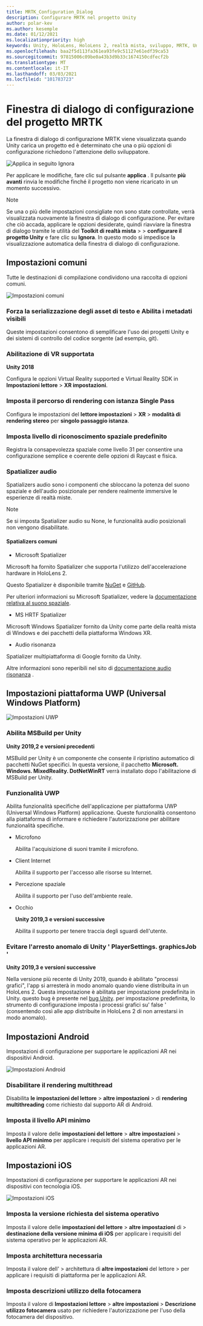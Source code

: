 ```yaml
---
title: MRTK_Configuration_Dialog
description: Configurare MRTK nel progetto Unity
author: polar-kev
ms.author: kesemple
ms.date: 01/12/2021
ms.localizationpriority: high
keywords: Unity, HoloLens, HoloLens 2, realtà mista, sviluppo, MRTK, Unity
ms.openlocfilehash: baa2f5d113fa361ea93fe9c51127e61edf39ca53
ms.sourcegitcommit: 97815006c09be0a43b3d9b33c1674150cdfecf2b
ms.translationtype: MT
ms.contentlocale: it-IT
ms.lasthandoff: 03/03/2021
ms.locfileid: "101783723"
---
```

# <a name="mrtk-project-configuration-dialog"></a>Finestra di dialogo di configurazione del progetto MRTK

La finestra di dialogo di configurazione MRTK viene visualizzata quando Unity carica un progetto ed è determinato che una o più opzioni di configurazione richiedono l'attenzione dello sviluppatore.

![Applica in seguito Ignora](../features/Images/configuration-dialog/ConfigurationDialogHeader.png)

Per applicare le modifiche, fare clic sul pulsante **applica** . Il pulsante **più avanti** rinvia le modifiche finché il progetto non viene ricaricato in un momento successivo.

> [!NOTE]
> Se una o più delle impostazioni consigliate non sono state controllate, verrà visualizzata nuovamente la finestra di dialogo di configurazione. Per evitare che ciò accada, applicare le opzioni desiderate, quindi riavviare la finestra di dialogo tramite le utilità del **Toolkit di realtà mista**  >    >  **configurare il progetto Unity** e fare clic su **Ignora**. In questo modo si impedisce la visualizzazione automatica della finestra di dialogo di configurazione.

## <a name="common-settings"></a>Impostazioni comuni

Tutte le destinazioni di compilazione condividono una raccolta di opzioni comuni.

![Impostazioni comuni](../features/Images/configuration-dialog/ConfigurationDialogCommonSettings.png)

### <a name="force-text-asset-serialization-and-enable-visible-meta-files"></a>Forza la serializzazione degli asset di testo e Abilita i metadati visibili

Queste impostazioni consentono di semplificare l'uso dei progetti Unity e dei sistemi di controllo del codice sorgente (ad esempio, git).

### <a name="enable-vr-supported"></a>Abilitazione di VR supportata

**Unity 2018**

Configura le opzioni Virtual Reality supported e Virtual Reality SDK in **Impostazioni lettore**  >  **XR impostazioni**.

### <a name="set-single-pass-instanced-rendering-path"></a>Imposta il percorso di rendering con istanza Single Pass

Configura le impostazioni del **lettore impostazioni**  >  **XR**  >  **modalità di rendering stereo** per **singolo passaggio istanza**.

### <a name="set-default-spatial-awareness-layer"></a>Imposta livello di riconoscimento spaziale predefinito

Registra la consapevolezza spaziale come livello 31 per consentire una configurazione semplice e coerente delle opzioni di Raycast e fisica.

### <a name="audio-spatializer"></a>Spatializer audio

Spatializers audio sono i componenti che sbloccano la potenza del suono spaziale e dell'audio posizionale per rendere realmente immersive le esperienze di realtà miste.

> [!NOTE]
> Se si imposta Spatializer audio su None, le funzionalità audio posizionali non vengono disabilitate.

#### <a name="common-spatializers"></a>Spatializers comuni

- Microsoft Spatializer

Microsoft ha fornito Spatializer che supporta l'utilizzo dell'accelerazione hardware in HoloLens 2.

Questo Spatializer è disponibile tramite [NuGet](https://www.nuget.org/packages/Microsoft.SpatialAudio.Spatializer.Unity/) e [GitHub](https://github.com/microsoft/spatialaudio-unity).

Per ulteriori informazioni su Microsoft Spatializer, vedere la [documentazione relativa al suono spaziale](https://docs.microsoft.com/windows/mixed-reality/spatial-sound-in-unity).

- MS HRTF Spatializer

Microsoft Windows Spatializer fornito da Unity come parte della realtà mista di Windows e dei pacchetti della piattaforma Windows XR.

- Audio risonanza

Spatializer multipiattaforma di Google fornito da Unity.

Altre informazioni sono reperibili nel sito di [documentazione audio risonanza](https://resonance-audio.github.io/resonance-audio/develop/unity/getting-started) .

## <a name="universal-windows-platform-settings"></a>Impostazioni piattaforma UWP (Universal Windows Platform)

![Impostazioni UWP](../features/Images/configuration-dialog/ConfigurationDialogUWPSettings.png)

### <a name="enable-msbuild-for-unity"></a>Abilita MSBuild per Unity

**Unity 2019,2 e versioni precedenti**

MSBuild per Unity è un componente che consente il ripristino automatico di pacchetti NuGet specifici. In questa versione, il pacchetto **Microsoft. Windows. MixedReality. DotNetWinRT** verrà installato dopo l'abilitazione di MSBuild per Unity.

### <a name="uwp-capabilities"></a>Funzionalità UWP

Abilita funzionalità specifiche dell'applicazione per piattaforma UWP (Universal Windows Platform) applicazione. Queste funzionalità consentono alla piattaforma di informare e richiedere l'autorizzazione per abilitare funzionalità specifiche.

- Microfono

  Abilita l'acquisizione di suoni tramite il microfono.

- Client Internet

  Abilita il supporto per l'accesso alle risorse su Internet.

- Percezione spaziale

  Abilita il supporto per l'uso dell'ambiente reale.

- Occhio

  **Unity 2019,3 e versioni successive**

  Abilita il supporto per tenere traccia degli sguardi dell'utente.

### <a name="avoid-unity-playersettingsgraphicsjob-crash"></a>Evitare l'arresto anomalo di Unity ' PlayerSettings. graphicsJob '

**Unity 2019,3 e versioni successive**

Nella versione più recente di Unity 2019, quando è abilitato "processi grafici", l'app si arresterà in modo anomalo quando viene distribuita in un HoloLens 2.
Questa impostazione è abilitata per impostazione predefinita in Unity. questo bug è presente nel [bug Unity](https://issuetracker.unity3d.com/issues/enabling-graphics-jobs-in-2019-dot-3-x-results-in-a-crash-or-nothing-rendering-on-hololens-2). per impostazione predefinita, lo strumento di configurazione imposta i processi grafici su' false ' (consentendo così alle app distribuite in HoloLens 2 di non arrestarsi in modo anomalo).

## <a name="android-settings"></a>Impostazioni Android

Impostazioni di configurazione per supportare le applicazioni AR nei dispositivi Android.

![Impostazioni Android](../features/Images/configuration-dialog/ConfigurationDialogAndroidSettings.png)

### <a name="disable-multi-threaded-rendering"></a>Disabilitare il rendering multithread

Disabilita **le impostazioni del lettore**  >  **altre impostazioni**  >  di **rendering multithreading** come richiesto dal supporto AR di Android.

### <a name="set-minimum-api-level"></a>Imposta il livello API minimo

Imposta il valore delle **impostazioni del lettore**  >  **altre impostazioni**  >  **livello API minimo** per applicare i requisiti del sistema operativo per le applicazioni AR.

## <a name="ios-settings"></a>Impostazioni iOS

Impostazioni di configurazione per supportare le applicazioni AR nei dispositivi con tecnologia iOS.

![Impostazioni iOS](../features/Images/configuration-dialog/ConfigurationDialogiOSSettings.png)

### <a name="set-required-os-version"></a>Imposta la versione richiesta del sistema operativo

Imposta il valore delle **impostazioni del lettore**  >  **altre impostazioni** di  >  **destinazione della versione minima di iOS** per applicare i requisiti del sistema operativo per le applicazioni AR.

### <a name="set-required-architecture"></a>Imposta architettura necessaria

Imposta il valore dell'   >  architettura di **altre impostazioni** del lettore  >   per applicare i requisiti di piattaforma per le applicazioni AR.

### <a name="set-camera-usage-descriptions"></a>Imposta descrizioni utilizzo della fotocamera

Imposta il valore di **Impostazioni lettore**  >  **altre impostazioni**  >  **Descrizione utilizzo fotocamera** usato per richiedere l'autorizzazione per l'uso della fotocamera del dispositivo.

